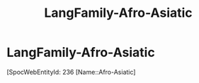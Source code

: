 ﻿---
title: "LangFamily-Afro-Asiatic"
type: LangFamily
tags: 
- Lang_Family
---

# LangFamily-Afro-Asiatic

[SpocWebEntityId: 236
[Name::Afro-Asiatic]

